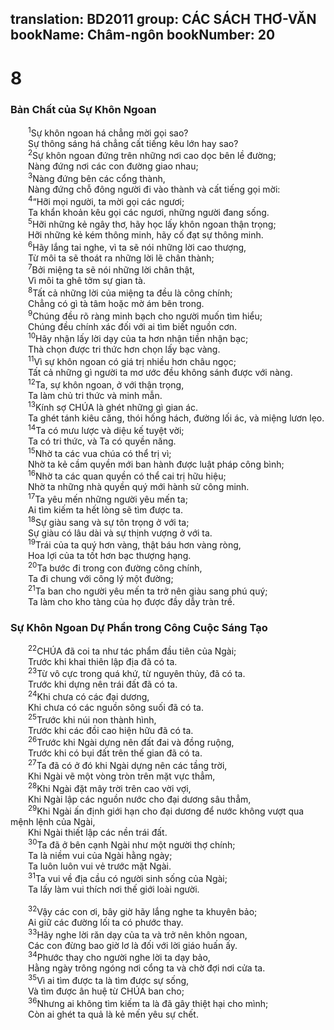 translation: BD2011
group: CÁC SÁCH THƠ-VĂN
bookName: Châm-ngôn 
bookNumber: 20
-------

<div class="title"><h1>8</h1><h3>Bản Chất của Sự Khôn Ngoan</h3></div>
<span class="verse ch_8_1">  <sup>1</sup>Sự khôn ngoan há chẳng mời gọi sao?<br/>  Sự thông sáng há chẳng cất tiếng kêu lớn hay sao?<br/></span>
<span class="verse ch_8_2">  <sup>2</sup>Sự khôn ngoan đứng trên những nơi cao dọc bên lề đường;<br/>  Nàng đứng nơi các con đường giao nhau;<br/></span>
<span class="verse ch_8_3">  <sup>3</sup>Nàng đứng bên các cổng thành,<br/>  Nàng đứng chỗ đông người đi vào thành và cất tiếng gọi mời:<br/></span>
<span class="verse ch_8_4">  <sup>4</sup>“Hỡi mọi người, ta mời gọi các ngươi;<br/>  Ta khẩn khoản kêu gọi các ngươi, những người đang sống.<br/></span>
<span class="verse ch_8_5">  <sup>5</sup>Hỡi những kẻ ngây thơ, hãy học lấy khôn ngoan thận trọng;<br/>  Hỡi những kẻ kém thông minh, hãy cố đạt sự thông minh.<br/></span>
<span class="verse ch_8_6">  <sup>6</sup>Hãy lắng tai nghe, vì ta sẽ nói những lời cao thượng,<br/>  Từ môi ta sẽ thoát ra những lời lẽ chân thành;<br/></span>
<span class="verse ch_8_7">  <sup>7</sup>Bởi miệng ta sẽ nói những lời chân thật,<br/>  Vì môi ta ghê tởm sự gian tà.<br/></span>
<span class="verse ch_8_8">  <sup>8</sup>Tất cả những lời của miệng ta đều là công chính;<br/>  Chẳng có gì tà tâm hoặc mờ ám bên trong.<br/></span>
<span class="verse ch_8_9">  <sup>9</sup>Chúng đều rõ ràng minh bạch cho người muốn tìm hiểu;<br/>  Chúng đều chính xác đối với ai tìm biết nguồn cơn.<br/></span>
<span class="verse ch_8_10">  <sup>10</sup>Hãy nhận lấy lời dạy của ta hơn nhận tiền nhận bạc;<br/>  Thà chọn được tri thức hơn chọn lấy bạc vàng.<br/></span>
<span class="verse ch_8_11">  <sup>11</sup>Vì sự khôn ngoan có giá trị nhiều hơn châu ngọc;<br/>  Tất cả những gì người ta mơ ước đều không sánh được với nàng.<br/></span>
<span class="verse ch_8_12">  <sup>12</sup>Ta, sự khôn ngoan, ở với thận trọng,<br/>  Ta làm chủ tri thức và minh mẫn.<br/></span>
<span class="verse ch_8_13">  <sup>13</sup>Kính sợ CHÚA là ghét những gì gian ác.<br/>  Ta ghét tánh kiêu căng, thói hống hách, đường lối ác, và miệng lươn lẹo.<br/></span>
<span class="verse ch_8_14">  <sup>14</sup>Ta có mưu lược và diệu kế tuyệt vời;<br/>  Ta có tri thức, và Ta có quyền năng.<br/></span>
<span class="verse ch_8_15">  <sup>15</sup>Nhờ ta các vua chúa có thể trị vì;<br/>  Nhờ ta kẻ cầm quyền mới ban hành được luật pháp công bình;<br/></span>
<span class="verse ch_8_16">  <sup>16</sup>Nhờ ta các quan quyền có thể cai trị hữu hiệu;<br/>  Nhờ ta những nhà quyền quý mới hành sử công minh.<br/></span>
<span class="verse ch_8_17">  <sup>17</sup>Ta yêu mến những người yêu mến ta;<br/>  Ai tìm kiếm ta hết lòng sẽ tìm được ta.<br/></span>
<span class="verse ch_8_18">  <sup>18</sup>Sự giàu sang và sự tôn trọng ở với ta;<br/>  Sự giàu có lâu dài và sự thịnh vượng ở với ta.<br/></span>
<span class="verse ch_8_19">  <sup>19</sup>Trái của ta quý hơn vàng, thật báu hơn vàng ròng,<br/>  Hoa lợi của ta tốt hơn bạc thượng hạng.<br/></span>
<span class="verse ch_8_20">  <sup>20</sup>Ta bước đi trong con đường công chính,<br/>  Ta đi chung với công lý một đường;<br/></span>
<span class="verse ch_8_21">  <sup>21</sup>Ta ban cho người yêu mến ta trở nên giàu sang phú quý;<br/>  Ta làm cho kho tàng của họ được đầy dẫy tràn trề.<br/></span>
<div class="title"><h3>Sự Khôn Ngoan Dự Phần trong Công Cuộc Sáng Tạo</h3></div>
<span class="verse ch_8_22">  <sup>22</sup>CHÚA đã coi ta như tác phẩm đầu tiên của Ngài;<br/>  Trước khi khai thiên lập địa đã có ta.<br/></span>
<span class="verse ch_8_23">  <sup>23</sup>Từ vô cực trong quá khứ, từ nguyên thủy, đã có ta.<br/>  Trước khi dựng nên trái đất đã có ta.<br/></span>
<span class="verse ch_8_24">  <sup>24</sup>Khi chưa có các đại dương,<br/>  Khi chưa có các nguồn sông suối đã có ta.<br/></span>
<span class="verse ch_8_25">  <sup>25</sup>Trước khi núi non thành hình,<br/>  Trước khi các đồi cao hiện hữu đã có ta.<br/></span>
<span class="verse ch_8_26">  <sup>26</sup>Trước khi Ngài dựng nên đất đai và đồng ruộng,<br/>  Trước khi có bụi đất trên thế gian đã có ta.<br/></span>
<span class="verse ch_8_27">  <sup>27</sup>Ta đã có ở đó khi Ngài dựng nên các tầng trời,<br/>  Khi Ngài vẽ một vòng tròn trên mặt vực thẳm,<br/></span>
<span class="verse ch_8_28">  <sup>28</sup>Khi Ngài đặt mây trời trên cao vời vợi,<br/>  Khi Ngài lập các nguồn nước cho đại dương sâu thẳm,<br/></span>
<span class="verse ch_8_29">  <sup>29</sup>Khi Ngài ấn định giới hạn cho đại dương để nước không vượt qua mệnh lệnh của Ngài,<br/>  Khi Ngài thiết lập các nền trái đất.<br/></span>
<span class="verse ch_8_30">  <sup>30</sup>Ta đã ở bên cạnh Ngài như một người thợ chính;<br/>  Ta là niềm vui của Ngài hằng ngày;<br/>  Ta luôn luôn vui vẻ trước mặt Ngài.<br/></span>
<span class="verse ch_8_31">  <sup>31</sup>Ta vui về địa cầu có người sinh sống của Ngài;<br/>  Ta lấy làm vui thích nơi thế giới loài người.<br/><br/></span>
<span class="verse ch_8_32">  <sup>32</sup>Vậy các con ơi, bây giờ hãy lắng nghe ta khuyên bảo;<br/>  Ai giữ các đường lối ta có phước thay.<br/></span>
<span class="verse ch_8_33">  <sup>33</sup>Hãy nghe lời răn dạy của ta và trở nên khôn ngoan,<br/>  Các con đừng bao giờ lơ là đối với lời giáo huấn ấy.<br/></span>
<span class="verse ch_8_34">  <sup>34</sup>Phước thay cho người nghe lời ta dạy bảo,<br/>  Hằng ngày trông ngóng nơi cổng ta và chờ đợi nơi cửa ta.<br/></span>
<span class="verse ch_8_35">  <sup>35</sup>Vì ai tìm được ta là tìm được sự sống,<br/>  Và tìm được ân huệ từ CHÚA ban cho;<br/></span>
<span class="verse ch_8_36">  <sup>36</sup>Nhưng ai không tìm kiếm ta là đã gây thiệt hại cho mình;<br/>  Còn ai ghét ta quả là kẻ mến yêu sự chết.<br/></span>
